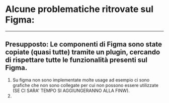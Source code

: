 # Alcune problematiche ritrovate sul Figma:

---
**Presupposto:** Le componenti di Figma sono state 
copiate (quasi tutte) tramite un plugin, cercando di
rispettare tutte le funzionalità presenti sul Figma.
---

1. Su figma non sono implementate molte usage ad 
esempio ci sono grafiche che non sono collegate per 
cui non possono essere utilizzate (SE CI SARA' TEMPO SI AGGIUNGERANNO ALLA FINW).
2. 
